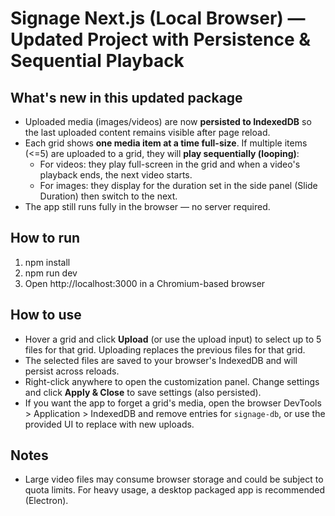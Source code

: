 # Signage Next.js (Local Browser) — Updated Project with Persistence & Sequential Playback

## What's new in this updated package
- Uploaded media (images/videos) are now **persisted to IndexedDB** so the last uploaded content remains visible after page reload.
- Each grid shows **one media item at a time full-size**. If multiple items (<=5) are uploaded to a grid, they will **play sequentially (looping)**:
  - For videos: they play full-screen in the grid and when a video's playback ends, the next video starts.
  - For images: they display for the duration set in the side panel (Slide Duration) then switch to the next.
- The app still runs fully in the browser — no server required.

## How to run
1. npm install
2. npm run dev
3. Open http://localhost:3000 in a Chromium-based browser

## How to use
- Hover a grid and click **Upload** (or use the upload input) to select up to 5 files for that grid. Uploading replaces the previous files for that grid.
- The selected files are saved to your browser's IndexedDB and will persist across reloads.
- Right-click anywhere to open the customization panel. Change settings and click **Apply & Close** to save settings (also persisted).
- If you want the app to forget a grid's media, open the browser DevTools > Application > IndexedDB and remove entries for `signage-db`, or use the provided UI to replace with new uploads.

## Notes
- Large video files may consume browser storage and could be subject to quota limits. For heavy usage, a desktop packaged app is recommended (Electron).
